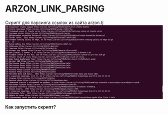 # ARZON_LINK_PARSING
Скрипт для парсинга ссылок из сайта arzon.tj
![logo](https://github.com/ubuntutj/arzon_link_parsing/blob/master/images/photo.png)

<b>
  Как запустить скрипт?
</b>
